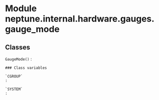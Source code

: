 Module neptune.internal.hardware.gauges.gauge_mode
==================================================

Classes
-------

`GaugeMode()`
:   

    ### Class variables

    `CGROUP`
    :

    `SYSTEM`
    :